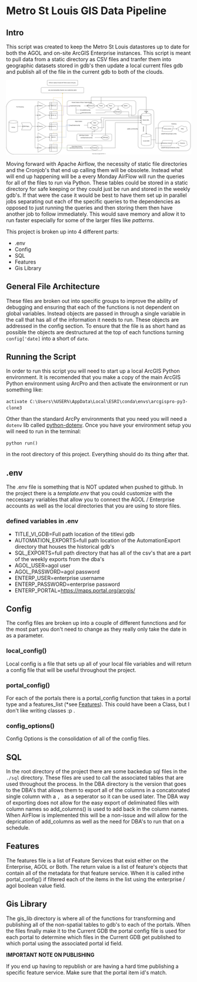 # Metro St Louis GIS Data Pipeline

## Intro
This script was created to keep the Metro St Louis datastores up to date for both the AGOL and on-site ArcGIS Enterprise instances. This script is meant to pull data from a static directory as CSV files and tranfer them into geographic datasets stored in gdb's then update a local current files gdb and publish all of the file in the current gdb to both of the clouds.


![GIS Data Pipeline Diagram](./GIS_Data_Pipeline.svg)


Moving forward with Apache Airflow, the necessity of static file directories and the Cronjob's that end up calling them will be obsolete. Instead what will end up happening will be a every Monday AirFlow will run the queries for all of the files to run via Python. These tables could be stored in a static directory for safe keeping or they could just be run and stored in the weekly gdb's. If that were the case it would be best to have them set up in parallel jobs separating out each of the specific queries to the dependencies as opposed to just running the queries and then storing them then have another job to follow immediately. This would save memory and allow it to run faster especially for some of the larger files like *patterns*.

This project is broken up into 4 different parts:
- .env
- Config
- SQL
- Features
- Gis Library

## General File Architecture
These files are broken out into specific groups to improve the ability of debugging and ensuring that each of the functions is not dependent on global variables. Instead objects are passed in through a single variable in the call that has all of the information it needs to run. These objects are addressed in the config section. To ensure that the file is as short hand as possible the objects are destructured at the top of each functions turning `config['date]` into a short of `date`.

## Running the Script
In order to run this script you will need to start up a local ArcGIS Python environment. It is recomended that you make a copy of the main ArcGIS Python environment using ArcPro and then activate the environment or run something like:
 
 `activate C:\Users\%USER%\AppData\Local\ESRI\conda\envs\arcgispro-py3-clone3`
 
 Other than the standard ArcPy environments that you need you will need a `dotenv` lib called [python-dotenv](https://pypi.org/project/python-dotenv/). Once you have your environment setup you will need to run in the terminal:
 
  `python run()` 
  
  in the root directory of this project. Everything should do its thing after that.

## .env
The .env file is something that is NOT updated when pushed to github. In the project there is a *template.env* that you could customize with the neccessary variables that allow you to connect the AGOL / Enterprise accounts as well as the local directories that you are using to store files. 

### defined variables in .env
- TITLE_VI_GDB=Full path location of the titlevi gdb
- AUTOMATION_EXPORTS=full path location of the AutomationExport directory that houses the historical gdb's
- SQL_EXPORTS=full path directory that has all of the csv's that are a part of the weekly exports from the dba's
- AGOL_USER=agol user
- AGOL_PASSWORD=agol password
- ENTERP_USER=enterprise username
- ENTERP_PASSWORD=enterprise password
- ENTERP_PORTAL=https://maps.portal.org/arcgis/

## Config
The config files are broken up into a couple of different funnctions and for the most part you don't need to change as they really only take the date in as a parameter.

### local_config()
Local config is a file that sets up all of your local file variables and will return a config file that will be useful throughout the project.

### portal_config()
For each of the portals there is a portal_config function that takes in a portal type and a features_list (*see [Features](#Features)). This could have been a Class, but I don't like writing classes :p . 

### config_options()
Config Options is the consolidation of all of the config files.

## SQL
In the root directory of the project there are some backedup sql files in the `./sql` directory. These files are used to call the associated tables that are used throughout the process. In the DBA directory is the version that goes to the DBA's that allows them to export all of the columns in a concatonated single column with a `, ` as a seperator so it can be used later. The DBA way of exporting does not allow for the easy export of deliminated files with column names so add_columns() is used to add back in the column names. When AirFlow is implemented this will be a non-issue and will allow for the deprication of add_columns as well as the need for DBA's to run that on a schedule.

## Features
The features file is a list of Feature Services that exist either on the Enterprise, AGOL or Both. The return value is a list of feature's objects that contain all of the metadata for that feature service. When it is called inthe portal_config() if filtered each of the items in the list using the enterprise / agol boolean value field.

## Gis Library
The gis_lib directory is where all of the functions for transforming and publishing all of the non-spatial tables to gdb's to each of the portals. When the files finally make it to the Current GDB the portal config file is used for each portal to determine which files in the Current GDB get published to which portal using the associated portal id field.



**IMPORTANT NOTE ON PUBLISHING**

If you  end up having to republish or are having a hard time publishing a specific feature service. Make sure that the portal item id's match. 
